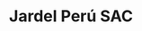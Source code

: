 ---
title: "Jardel Perú SAC"
url: /villa-el-salvador/jardel-peru-sac/
shop: reparación de automóviles
---